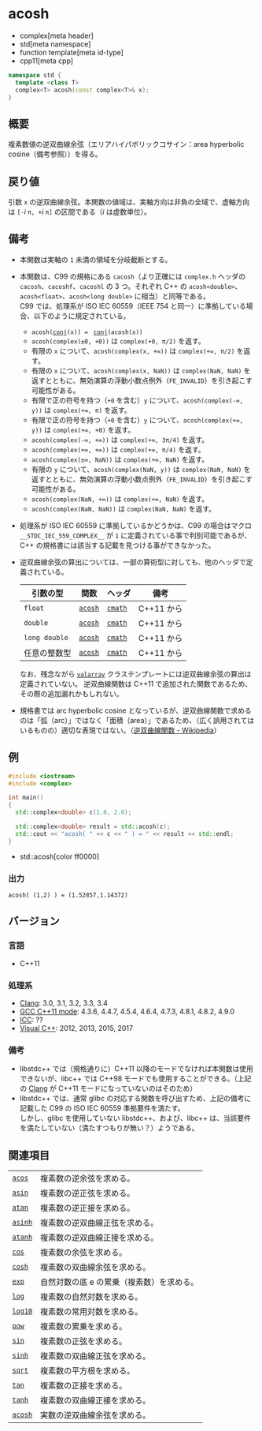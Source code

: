 # acosh
* complex[meta header]
* std[meta namespace]
* function template[meta id-type]
* cpp11[meta cpp]

```cpp
namespace std {
  template <class T>
  complex<T> acosh(const complex<T>& x);
}
```

## 概要
複素数値の逆双曲線余弦（エリアハイパボリックコサイン：area hyperbolic cosine（備考参照））を得る。


## 戻り値
引数 `x` の逆双曲線余弦。本関数の値域は、実軸方向は非負の全域で、虚軸方向は `[-`*i* `π, +`*i* `π]` の区間である（*i* は虚数単位）。


## 備考
- 本関数は実軸の `1` 未満の領域を分岐截断とする。
- 本関数は、C99 の規格にある `cacosh`（より正確には `complex.h` ヘッダの `cacosh`、`cacoshf`、`cacoshl` の 3 つ。それぞれ C++ の `acosh<double>`、`acosh<float>`、`acosh<long double>` に相当）と同等である。  
	C99 では、処理系が ISO IEC 60559（IEEE 754 と同一）に準拠している場合、以下のように規定されている。
	- `acosh(`[`conj`](conj.md)`(x)) = ` [`conj`](conj.md)`(acosh(x))`
	- `acosh(complex(±0, +0))` は `complex(+0, π/2)` を返す。
	- 有限の `x` について、`acosh(complex(x, +∞))` は `complex(+∞, π/2)` を返す。
	- 有限の `x` について、`acosh(complex(x, NaN))` は `complex(NaN, NaN)` を返すとともに、無効演算の浮動小数点例外（`FE_INVALID`）を引き起こす可能性がある。
	- 有限で正の符号を持つ（`+0` を含む）`y` について、`acosh(complex(-∞, y))` は `complex(+∞, π)` を返す。
	- 有限で正の符号を持つ（`+0` を含む）`y` について、`acosh(complex(+∞, y))` は `complex(+∞, +0)` を返す。
	- `acosh(complex(-∞, +∞))` は `complex(+∞, 3π/4)` を返す。
	- `acosh(complex(+∞, +∞))` は `complex(+∞, π/4)` を返す。
	- `acosh(complex(±∞, NaN))` は `complex(+∞, NaN)` を返す。
	- 有限の `y` について、`acosh(complex(NaN, y))` は `complex(NaN, NaN)` を返すとともに、無効演算の浮動小数点例外（`FE_INVALID`）を引き起こす可能性がある。
	- `acosh(complex(NaN, +∞))` は `complex(+∞, NaN)` を返す。
	- `acosh(complex(NaN, NaN))` は `complex(NaN, NaN)` を返す。
- 処理系が ISO IEC 60559 に準拠しているかどうかは、C99 の場合はマクロ `__STDC_IEC_559_COMPLEX__` が `1` に定義されている事で判別可能であるが、C++ の規格書には該当する記載を見つける事ができなかった。
- 逆双曲線余弦の算出については、一部の算術型に対しても、他のヘッダで定義されている。  

	| 引数の型                                  | 関数                                             | ヘッダ                               | 備考       |
	|-------------------------------------------|--------------------------------------------------|--------------------------------------|------------|
	| `float`                                   | [`acosh`](/reference/cmath/acosh.md)             | [`cmath`](/reference/cmath.md)       | C++11 から |
	| `double`                                  | [`acosh`](/reference/cmath/acosh.md)             | [`cmath`](/reference/cmath.md)       | C++11 から |
	| `long double`                             | [`acosh`](/reference/cmath/acosh.md)             | [`cmath`](/reference/cmath.md)       | C++11 から |
	| 任意の整数型                              | [`acosh`](/reference/cmath/acosh.md)             | [`cmath`](/reference/cmath.md)       | C++11 から |

	なお、残念ながら [`valarray`](/reference/valarray.md) クラステンプレートには逆双曲線余弦の算出は定義されていない。
	逆双曲線関数は C++11 で追加された関数であるため、その際の追加漏れかもしれない。

- 規格書では arc hyperbolic cosine となっているが、逆双曲線関数で求めるのは「弧（arc）」ではなく「面積（area）」であるため、（広く誤用されてはいるものの）適切な表現ではない。（[逆双曲線関数 - Wikipedia](https://ja.wikipedia.org/wiki/逆双曲線関数)）


## 例
```cpp example
#include <iostream>
#include <complex>

int main()
{
  std::complex<double> c(1.0, 2.0);

  std::complex<double> result = std::acosh(c);
  std::cout << "acosh( " << c << " ) = " << result << std::endl;
}
```
* std::acosh[color ff0000]

### 出力
```
acosh( (1,2) ) = (1.52857,1.14372)
```


## バージョン
### 言語
- C++11

### 処理系
- [Clang](/implementation.md#clang): 3.0, 3.1, 3.2, 3.3, 3.4
- [GCC C++11 mode](/implementation.md#gcc): 4.3.6, 4.4.7, 4.5.4, 4.6.4, 4.7.3, 4.8.1, 4.8.2, 4.9.0
- [ICC](/implementation.md#icc): ??
- [Visual C++](/implementation.md#visual_cpp): 2012, 2013, 2015, 2017

### 備考
- libstdc++ では（規格通りに）C++11 以降のモードでなければ本関数は使用できないが、libc++ では C++98 モードでも使用することができる。（上記の [Clang](/implementation.md#clang) が C++11 モードになっていないのはそのため）
- libstdc++ では、通常 glibc の対応する関数を呼び出すため、上記の備考に記載した C99 の ISO IEC 60559 準拠要件を満たす。  
	しかし、glibc を使用していない libstdc++、および、libc++ は、当該要件を満たしていない（満たすつもりが無い？）ようである。


## 関連項目
|                                      |                                           |
|--------------------------------------|-------------------------------------------|
| [`acos`](acos.md)                    | 複素数の逆余弦を求める。                  |
| [`asin`](asin.md)                    | 複素数の逆正弦を求める。                  |
| [`atan`](atan.md)                    | 複素数の逆正接を求める。                  |
| [`asinh`](asinh.md)                  | 複素数の逆双曲線正弦を求める。            |
| [`atanh`](atanh.md)                  | 複素数の逆双曲線正接を求める。            |
| [`cos`](cos.md)                      | 複素数の余弦を求める。                    |
| [`cosh`](cosh.md)                    | 複素数の双曲線余弦を求める。              |
| [`exp`](exp.md)                      | 自然対数の底 e の累乗（複素数）を求める。 |
| [`log`](log.md)                      | 複素数の自然対数を求める。                |
| [`log10`](log10.md)                  | 複素数の常用対数を求める。                |
| [`pow`](pow.md)                      | 複素数の累乗を求める。                    |
| [`sin`](sin.md)                      | 複素数の正弦を求める。                    |
| [`sinh`](sinh.md)                    | 複素数の双曲線正弦を求める。              |
| [`sqrt`](sqrt.md)                    | 複素数の平方根を求める。                  |
| [`tan`](tan.md)                      | 複素数の正接を求める。                    |
| [`tanh`](tanh.md)                    | 複素数の双曲線正接を求める。              |
| [`acosh`](/reference/cmath/acosh.md) | 実数の逆双曲線余弦を求める。              |
